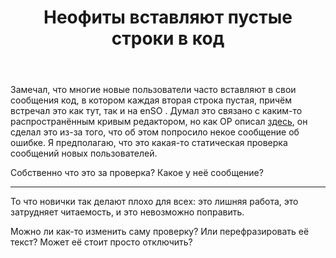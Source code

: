 ﻿---
title: "Неофиты вставляют пустые строки в код"
se.owner.user_id: 277616
se.owner.display_name: "Fat-Zer"
se.owner.link: "https://ru.meta.stackoverflow.com/users/277616/fat-zer"
se.link: "https://ru.meta.stackoverflow.com/questions/11495/%d0%9d%d0%b5%d0%be%d1%84%d0%b8%d1%82%d1%8b-%d0%b2%d1%81%d1%82%d0%b0%d0%b2%d0%bb%d1%8f%d1%8e%d1%82-%d0%bf%d1%83%d1%81%d1%82%d1%8b%d0%b5-%d1%81%d1%82%d1%80%d0%be%d0%ba%d0%b8-%d0%b2-%d0%ba%d0%be%d0%b4"
se.question_id: 11495
se.post_type: question
---
<p>Замечал, что многие новые пользователи часто вставляют в свои сообщения код, в котором каждая вторая строка пустая, причём встречал это как тут, так и на enSO . Думал это связано с каким-то распространённым кривым редактором, но как OP описал <a href="https://ru.stackoverflow.com/questions/1272595/c-%d0%a1%d0%b4%d0%b2%d0%b8%d0%b3-%d0%ba%d1%83%d1%80%d1%81%d0%be%d1%80%d0%b0-%d0%b2-%d0%b1%d0%b8%d0%bd%d0%b0%d1%80%d0%bd%d0%be%d0%bc-%d1%84%d0%b0%d0%b9%d0%bb%d0%b5-%d0%b2-%d0%bb%d1%8e%d0%b1%d0%be%d0%b5-%d0%bc%d0%b5%d1%81%d1%82%d0%be#12726060">здесь</a>, он сделал это из-за того, что об этом попросило некое сообщение об ошибке. Я предполагаю, что это какая-то статическая проверка сообщений новых пользователей.</p>
<p>Собственно что это за проверка? Какое у неё сообщение?</p>
<hr>
<p>То что новички так делают плохо для всех: это лишняя работа, это затрудняет читаемость, и это невозможно поправить.</p>
<p>Можно ли как-то изменить саму проверку? Или перефразировать её текст? Может её стоит просто отключить?</p>
